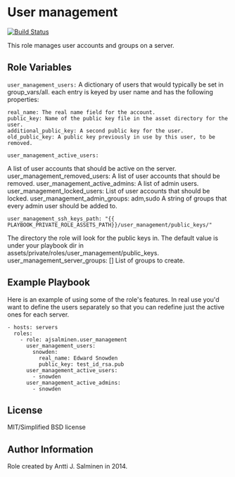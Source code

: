 User management
=========

[![Build Status](https://travis-ci.org/ajsalminen/ansible-role-user_management.svg?branch=master)](https://travis-ci.org/ajsalminen/ansible-role-user_management)


This role manages user accounts and groups on a server.

Role Variables
--------------

`user_management_users:`
A dictionary of users that would typically be set in group_vars/all.
each entry is keyed by user name and has the following properties:

    real_name: The real name field for the account.
    public_key: Name of the public key file in the asset directory for the user.
    additional_public_key: A second public key for the user.
    old_public_key: A public key previously in use by this user, to be removed.

    user_management_active_users:
A list of user accounts that should be active on
the server.
    user_management_removed_users:
A list of user accounts that should be removed.
    user_management_active_admins:
A  list of admin users.
    user_management_locked_users:
List of user accounts that should be locked.
    user_management_admin_groups: adm,sudo
A string of groups that every admin user should be added to.

    user_management_ssh_keys_path: "{{ PLAYBOOK_PRIVATE_ROLE_ASSETS_PATH}}/user_management/public_keys/"
The directory the role will look for the public keys in. The default value is
under your playbook dir in assets/private/roles/user_management/public_keys.
    user_management_server_groups: []
 List of groups to create.

Example Playbook
----------------

Here is an example of using some of the role's features. In real use you'd want
to define the users separately so that you can redefine just the active ones for
each server.

    - hosts: servers
      roles:
        - role: ajsalminen.user_management
          user_management_users:
            snowden:
              real_name: Edward Snowden
              public_key: test_id_rsa.pub
          user_management_active_users:
            - snowden
          user_management_active_admins:
            - snowden

License
-------

MIT/Simplified BSD license

Author Information
------------------
Role created by Antti J. Salminen in 2014.
